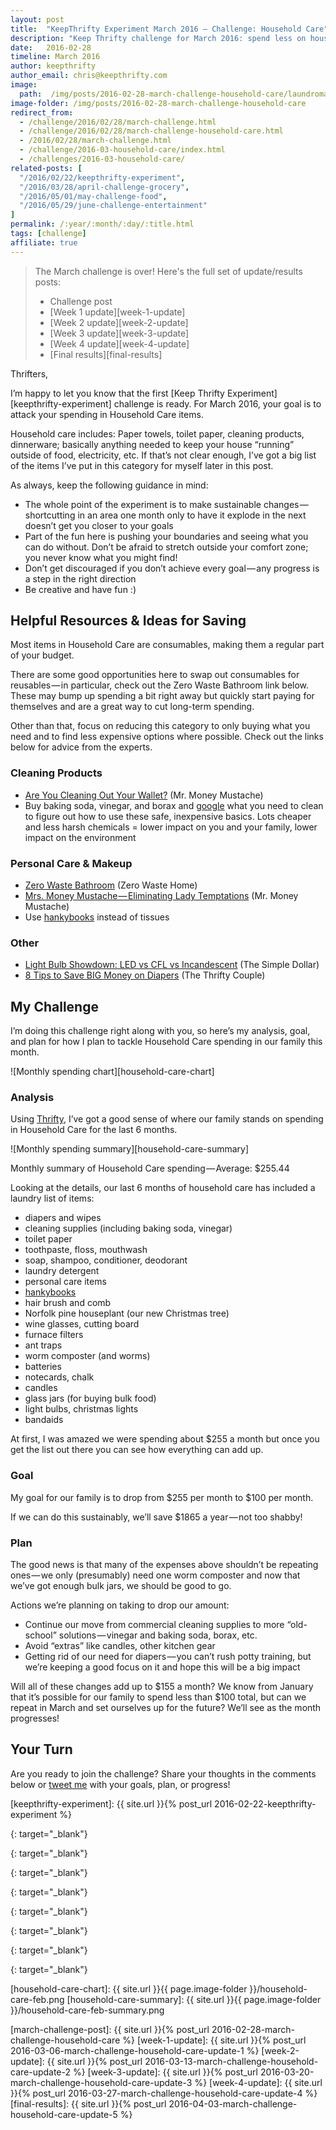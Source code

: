 ```yaml
---
layout: post
title:  "KeepThrifty Experiment March 2016 — Challenge: Household Care"
description: "Keep Thrifty challenge for March 2016: spend less on household items"
date:   2016-02-28
timeline: March 2016
author: keepthrifty
author_email: chris@keepthrifty.com
image:
  path:  /img/posts/2016-02-28-march-challenge-household-care/laundromat-jump.jpg
image-folder: /img/posts/2016-02-28-march-challenge-household-care
redirect_from:
  - /challenge/2016/02/28/march-challenge.html
  - /challenge/2016/02/28/march-challenge-household-care.html
  - /2016/02/28/march-challenge.html
  - /challenge/2016-03-household-care/index.html
  - /challenges/2016-03-household-care/
related-posts: [
  "/2016/02/22/keepthrifty-experiment",
  "/2016/03/28/april-challenge-grocery",
  "/2016/05/01/may-challenge-food",
  "/2016/05/29/june-challenge-entertainment"
]
permalink: /:year/:month/:day/:title.html
tags: [challenge]
affiliate: true
---
```


> The March challenge is over! Here's the full set of update/results posts:
>
>   - Challenge post
>   - [Week 1 update][week-1-update]
>   - [Week 2 update][week-2-update]
>   - [Week 3 update][week-3-update]
>   - [Week 4 update][week-4-update]
>   - [Final results][final-results]


Thrifters,

I’m happy to let you know that the first [Keep Thrifty Experiment][keepthrifty-experiment] challenge is ready. For March 2016, your goal is to attack your spending in Household Care items.

Household care includes: Paper towels, toilet paper, cleaning products, dinnerware; basically anything needed to keep your house “running” outside of food, electricity, etc. If that’s not clear enough, I’ve got a big list of the items I’ve put in this category for myself later in this post.

As always, keep the following guidance in mind:

* The whole point of the experiment is to make sustainable changes — shortcutting in an area one month only to have it explode in the next doesn’t get you closer to your goals
* Part of the fun here is pushing your boundaries and seeing what you can do without. Don’t be afraid to stretch outside your comfort zone; you never know what you might find!
* Don’t get discouraged if you don’t achieve every goal — any progress is a step in the right direction
* Be creative and have fun :)

## Helpful Resources & Ideas for Saving #

Most items in Household Care are consumables, making them a regular part of your budget.

There are some good opportunities here to swap out consumables for reusables — in particular, check out the Zero Waste Bathroom link below. These may bump up spending a bit right away but quickly start paying for themselves and are a great way to cut long-term spending.

Other than that, focus on reducing this category to only buying what you need and to find less expensive options where possible. Check out the links below for advice from the experts.

### Cleaning Products ##

* [Are You Cleaning Out Your Wallet?][cleaning-out-wallet] (Mr. Money Mustache)
* Buy baking soda, vinegar, and borax and [google][google-baking-soda-vinegar] what you need to clean to figure out how to use these safe, inexpensive basics. Lots cheaper and less harsh chemicals = lower impact on you and your family, lower impact on the environment

### Personal Care & Makeup ##

* [Zero Waste Bathroom][zero-waste-bathroom] (Zero Waste Home)
* [Mrs. Money Mustache — Eliminating Lady Temptations][mrs-money-mustache-lady] (Mr. Money Mustache)
* Use [hankybooks](http://hankybook.com/) instead of tissues

### Other ##
* [Light Bulb Showdown: LED vs CFL vs Incandescent][light-bulb-showdown] (The Simple Dollar)
* [8 Tips to Save BIG Money on Diapers][save-big-on-diapers] (The Thrifty Couple)

## My Challenge #

I’m doing this challenge right along with you, so here’s my analysis, goal, and plan for how I plan to tackle Household Care spending in our family this month.

![Monthly spending chart][household-care-chart]

### Analysis ##

Using [Thrifty][thrifty], I’ve got a good sense of where our family stands on spending in Household Care for the last 6 months.

![Monthly spending summary][household-care-summary]

<div class="image-caption">Monthly summary of Household Care spending — Average: $255.44</div>

Looking at the details, our last 6 months of household care has included a laundry list of items:

* diapers and wipes
* cleaning supplies (including baking soda, vinegar)
* toilet paper
* toothpaste, floss, mouthwash
* soap, shampoo, conditioner, deodorant
* laundry detergent
* personal care items
* [hankybooks](http://hankybook.com/)
* hair brush and comb
* Norfolk pine houseplant (our new Christmas tree)
* wine glasses, cutting board
* furnace filters
* ant traps
* worm composter (and worms)
* batteries
* notecards, chalk
* candles
* glass jars (for buying bulk food)
* light bulbs, christmas lights
* bandaids

At first, I was amazed we were spending about $255 a month but once you get the list out there you can see how everything can add up.

### Goal ##

My goal for our family is to drop from $255 per month to $100 per month.

If we can do this sustainably, we’ll save $1865 a year — not too shabby!

### Plan ##

The good news is that many of the expenses above shouldn’t be repeating ones — we only (presumably) need one worm composter and now that we’ve got enough bulk jars, we should be good to go.

Actions we’re planning on taking to drop our amount:

* Continue our move from commercial cleaning supplies to more “old-school” solutions — vinegar and baking soda, borax, etc.
* Avoid “extras” like candles, other kitchen gear
* Getting rid of our need for diapers — you can’t rush potty training, but we’re keeping a good focus on it and hope this will be a big impact

Will all of these changes add up to $155 a month? We know from January that it’s possible for our family to spend less than $100 total, but can we repeat in March and set ourselves up for the future? We’ll see as the month progresses!

## Your Turn #

Are you ready to join the challenge? Share your thoughts in the comments below or [tweet me][tweet-link] with your goals, plan, or progress!

[keepthrifty-experiment]: {{ site.url }}{% post_url 2016-02-22-keepthrifty-experiment %}

[cleaning-out-wallet]: http://www.mrmoneymustache.com/2013/12/30/are-you-cleaning-out-your-own-wallet/
{: target="_blank"}

[google-baking-soda-vinegar]: https://www.google.com/webhp?sourceid=chrome-instant&ion=1&espv=2&ie=UTF-8#q=cleaning%20with%20baking%20soda%20and%20vinegar
{: target="_blank"}

[zero-waste-bathroom]: http://www.zerowastehome.com/2010/01/zero-waste-bathroo/
{: target="_blank"}

[mrs-money-mustache-lady]: http://www.mrmoneymustache.com/2011/06/05/mrs-money-mustache-eliminating-lady-temptations/
{: target="_blank"}

[light-bulb-showdown]: http://www.thesimpledollar.com/the-light-bulb-showdown-leds-vs-cfls-vs-incandescent-bulbs-whats-the-best-deal-now-and-in-the-future/
{: target="_blank"}

[save-big-on-diapers]: http://thethriftycouple.com/2014/01/13/8-tips-to-save-big-money-on-diapers/
{: target="_blank"}

[thrifty]: {{site.url}}/thrifty/
{: target="_blank"}

[tweet-link]: http://twitter.com/home/?status=@keepthrifty%20I%27m%20going%20to%20keep%20thrifty%20this%20month%20with%20the%20Keep%20Thrifty%20Experiment!
{: target="_blank"}

[household-care-chart]: {{ site.url }}{{ page.image-folder }}/household-care-feb.png
[household-care-summary]: {{ site.url }}{{ page.image-folder }}/household-care-feb-summary.png

[march-challenge-post]: {{ site.url }}{% post_url 2016-02-28-march-challenge-household-care %}
[week-1-update]: {{ site.url }}{% post_url 2016-03-06-march-challenge-household-care-update-1 %}
[week-2-update]: {{ site.url }}{% post_url 2016-03-13-march-challenge-household-care-update-2 %}
[week-3-update]: {{ site.url }}{% post_url 2016-03-20-march-challenge-household-care-update-3 %}
[week-4-update]: {{ site.url }}{% post_url 2016-03-27-march-challenge-household-care-update-4 %}
[final-results]: {{ site.url }}{% post_url 2016-04-03-march-challenge-household-care-update-5 %}
